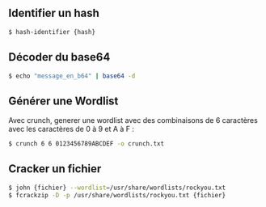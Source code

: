 ## Identifier un hash
```bash
$ hash-identifier {hash}
```

## Décoder du base64
```bash
$ echo "message_en_b64" | base64 -d
```

## Générer une Wordlist
Avec crunch, generer une wordlist avec des combinaisons de 6 caractères avec les caractères de 0 à 9 et A à F  :
```bash
$ crunch 6 6 0123456789ABCDEF -o crunch.txt
```

## Cracker un fichier
```bash
$ john {fichier} --wordlist=/usr/share/wordlists/rockyou.txt
$ fcrackzip -D -p /usr/share/wordlists/rockyou.txt {fichier}
```